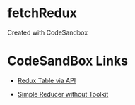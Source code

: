 # fetchRedux
Created with CodeSandbox

# CodeSandBox Links
- [Redux Table via API](https://codesandbox.io/s/react-redux-tableshow-via-api-wrx6sr)

- [Simple Reducer without Toolkit](https://codesandbox.io/s/simple-reducer-k7fytk?file=/src/components/Redux/Store.jsx)


